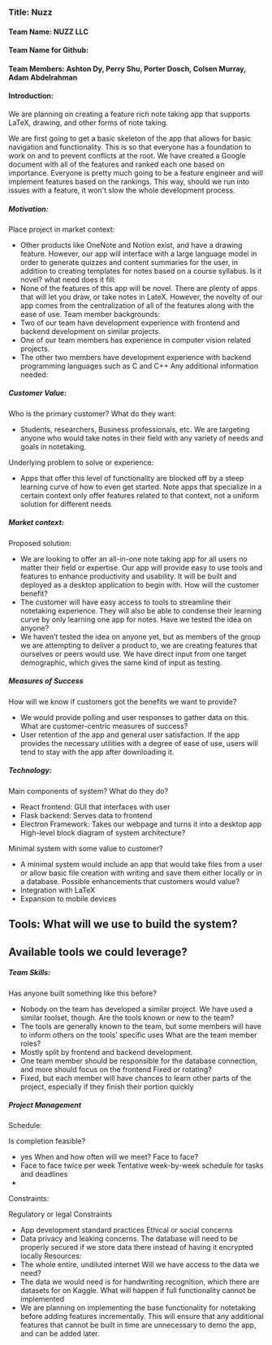 ### Title: Nuzz
#### Team Name: NUZZ LLC
#### Team Name for Github:
#### Team Members: Ashton Dy, Perry Shu, Porter Dosch, Colsen Murray, Adam Abdelrahman

#### Introduction:
We are planning on creating a feature rich note taking app that supports LaTeX, drawing, and other forms of note taking. 

We are first going to get a basic skeleton of the app that allows for basic navigation and functionality. This is so that everyone has a foundation to work on and to prevent conflicts at the root. We have created a Google document with all of the features and ranked each one based on importance. Everyone is pretty much going to be a feature engineer and will implement features based on the rankings. This way, should we run into issues with a feature, it won't slow the whole development process.

##### Motivation:
Place project in market context:
- Other products like OneNote and Notion exist, and have a drawing feature. However, our app will interface with a large language model in order to generate quizzes and content summaries for the user, in addition to creating templates for notes based on a course syllabus. 
Is it novel? what need does it fill:
- None of the features of this app will be novel. There are plenty of apps that will let you draw, or take notes in LateX. However, the novelty of our app comes from the centralization of all of the features along with the ease of use.
Team member backgrounds:
- Two of our team have development experience with frontend and backend development on similar projects.
- One of our team members has experience in computer vision related projects.
- The other two members have development experience with backend programming languages such as C and C++
Any additional information needed:



##### Customer Value:
Who is the primary customer? What do they want:
- Students, researchers, Business professionals, etc. We are targeting anyone who would take notes in their field with any variety of needs and goals in notetaking.

Underlying problem to solve or experience:
- Apps that offer this level of functionality are blocked off by a steep learning curve of how to even get started. 
Note apps that specialize in a certain context only offer features related to that context, not a uniform solution for different needs

##### Market context:
Proposed solution:
- We are looking to offer an all-in-one note taking app for all users no matter their field or expertise. Our app will provide easy to use tools and features to enhance productivity and usability. It will be built and deployed as a desktop application to begin with.
How will the customer benefit?
- The customer will have easy access to tools to streamline their notetaking experience. They will also be able to condense their learning curve by only learning one app for notes.
Have we tested the idea on anyone?
- We haven’t tested the idea on anyone yet, but as members of the group we are attempting to deliver a product to, we are creating features that ourselves or peers would use. We have direct input from one target demographic, which gives the same kind of input as testing.

##### Measures of Success
How will we know if customers got the benefits we want to provide?
- We would provide polling and user responses to gather data on this.
What are customer-centric measures of success?
- User retention of the app and general user satisfaction. If the app provides the necessary utilities with a degree of ease of use, users will tend to stay with the app after downloading it.

##### Technology:
Main components of system? What do they do?
- React frontend: GUI that interfaces with user
- Flask backend: Serves data to frontend 
- Electron Framework: Takes our webpage and turns it into a desktop app
High-level block diagram of system architecture?


Minimal system with some value to customer?
- A minimal system would include an app that would take files from a user or allow basic file creation with writing and save them either locally or in a database.
Possible enhancements that customers would value?
- Integration with LaTeX
- Expansion to mobile devices

Tools:
What will we use to build the system?
- 

Available tools we could leverage?
- 

##### Team Skills:
Has anyone built something like this before?
- Nobody on the team has developed a similar project. We have used a similar toolset, though.
Are the tools known or new to the team?
- The tools are generally known to the team, but some members will have to inform others on the tools’ specific uses
What are the team member roles?
- Mostly split by frontend and backend development.
- One team member should be responsible for the database connection, and more should focus on the frontend
Fixed or rotating?
- Fixed, but each member will have chances to learn other parts of the project, especially if they finish their portion quickly

##### Project Management
Schedule:

Is completion feasible?
- yes
When and how often will we meet? Face to face?
- Face to face twice per week
Tentative week-by-week schedule for tasks and deadlines
- 


Constraints:

Regulatory or legal Constraints
- App development standard practices
Ethical or social concerns
- Data privacy and leaking concerns. The database will need to be properly secured if we store data there instead of having it encrypted locally
Resources:
- The whole entire, undiluted internet
Will we have access to the data we need?
- The data we would need is for handwriting recognition, which there are datasets for on Kaggle.
What will happen if full functionality cannot be implemented
- We are planning on implementing the base functionality for notetaking before adding features incrementally. This will ensure that any additional features that cannot be built in time are unnecessary to demo the app, and can be added later.
